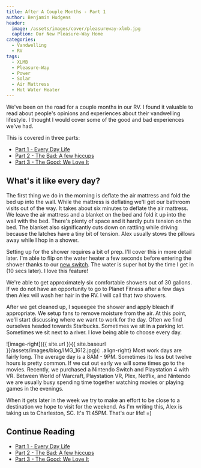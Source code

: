 ```yaml
---
title: After A Couple Months - Part 1
author: Benjamin Hudgens
header:
  image: /assets/images/cover/pleasureway-xlmb.jpg
  caption: Our New Pleasure-Way Home
categories:
  - Vandwelling
  - RV
tags:
  - XLMB
  - Pleasure-Way
  - Power
  - Solar
  - Air Mattress
  - Hot Water Heater
---
```


We've been on the road for a couple months in our RV.  I found it valuable to read about people's opinions and experiences about their vandwelling lifestyle.  I thought I would cover some of the good and bad experiences we've had.  

This is covered in three parts:

- [Part 1 - Every Day Life](http://chasingsixty.com/vandwelling/rv/Two-Months-In-Pleasure-Way-XLMB-Part-1/)
- [Part 2 - The Bad: A few hiccups](http://chasingsixty.com/vandwelling/rv/Two-Months-In-Pleasure-Way-XLMB-Part-2/)
- [Part 3 - The Good: We Love It](http://chasingsixty.com/vandwelling/rv/Two-Months-In-Pleasure-Way-XLMB-Part-3/)

## What's it like every day?

The first thing we do in the morning is deflate the air mattress and fold the bed up into the wall.  While the mattress is deflating we'll get our bathroom visits out of the way.  It takes about six minutes to deflate the air mattress.  We leave the air mattress and a blanket on the bed and fold it up into the wall with the bed.  There's plenty of space and it hardly puts tension on the bed.  The blanket also significantly cuts down on rattling while driving because the latches have a tiny bit of tension.  Alex usually stows the pillows away while I hop in a shower.

Setting up for the shower requires a bit of prep.  I'll cover this in more detail later.  I'm able to flip on the water heater a few seconds before entering the shower thanks to our [new switch](http://chasingsixty.com/vandwelling/pleasure-way/xlmb/projects/adding-a-switch-for-hot-water/).  The water is super hot by the time I get in (10 secs later).  I love this feature!  

We're able to get approximately six comfortable showers out of 30 gallons.  If we do not have an opportunity to go to Planet Fitness after a few days then Alex will wash her hair in the RV.  I will call that _two_ showers.

After we get cleaned up, I squeegee the shower and apply bleach if appropriate.  We setup fans to remove moisture from the air.  At this point, we'll start discussing where we want to work for the day.  Often we find ourselves headed towards Starbucks.  Sometimes we sit in a parking lot.  Sometimes we sit next to a river.  I love being able to choose every day.

![image-right]({{ site.url }}{{ site.baseurl }}/assets/images/blog/IMG_1612.jpg){: .align-right}
Most work days are fairly long.  The average day is a 8AM - 9PM.  Sometimes its less but twelve hours is pretty common.  If we cut out early we will some times go to the movies.  Recently, we purchased a Nintendo Switch and Playstation 4 with VR.  Between World of Warcraft, Playstation VR, Plex, Netflix, and Nintendo we are usually busy spending time together watching movies or playing games in the evenings.

When it gets later in the week we try to make an effort to be close to a destination we hope to visit for the weekend.  As I'm writing this, Alex is taking us to Charleston, SC.  It's 11:45PM.  That's our life!  =)  

## Continue Reading

- [Part 1 - Every Day Life](http://chasingsixty.com/vandwelling/rv/Two-Months-In-Pleasure-Way-XLMB-Part-1/)
- [Part 2 - The Bad: A few hiccups](http://chasingsixty.com/vandwelling/rv/Two-Months-In-Pleasure-Way-XLMB-Part-2/)
- [Part 3 - The Good: We Love It](http://chasingsixty.com/vandwelling/rv/Two-Months-In-Pleasure-Way-XLMB-Part-3/)
